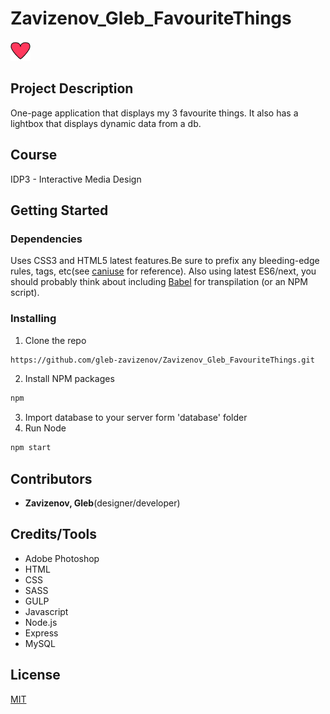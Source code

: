 # Zavizenov_Gleb_FavouriteThings

![Logo](/public/images/favicon.png)

## Project Description

One-page application that displays my 3 favourite things. It also has a lightbox that displays dynamic data from a db.

## Course

IDP3 - Interactive Media Design

## Getting Started

### Dependencies

Uses CSS3 and HTML5 latest features.Be sure to prefix any bleeding-edge rules, tags, etc(see [caniuse](https://caniuse.com) for reference).
Also using latest ES6/next, you should probably think about including [Babel](https://babeljs.io) for transpilation (or an NPM script).

### Installing

1. Clone the repo
```sh
https://github.com/gleb-zavizenov/Zavizenov_Gleb_FavouriteThings.git
```
2. Install NPM packages
```sh
npm
```
3. Import database to your server form 'database' folder
4. Run Node
```sh
npm start
```

## Contributors

- **Zavizenov, Gleb**(designer/developer)

## Credits/Tools

* Adobe Photoshop 
* HTML
* CSS
* SASS
* GULP
* Javascript
* Node.js
* Express
* MySQL

## License

[MIT](https://choosealicense.com/licenses/mit/)

